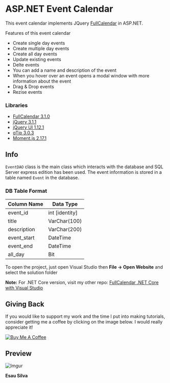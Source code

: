 # ASP.NET Event Calendar

This event calendar implements JQuery [FullCalendar](http://fullcalendar.io/) in ASP.NET.

Features of this event calendar

- Create single day events
- Create multiple day events
- Create all day events
- Update existing events
- Delte events
- You can add a name and description of the event
- When you hover over an event opens a modal window with more information about the event
- Drag & Drop events
- Rezise events

### Libraries

- [FullCalendar 3.1.0](https://fullcalendar.io/)
- [jQuery 3.1.1](https://jquery.com/)
- [jQuery UI 1.12.1](http://jqueryui.com/)
- [qTip 3.0.3](http://qtip2.com/)
- [Moment.js 2.17.1](http://momentjs.com/)

## Info

`EventDAO` class is the main class which interacts with the database and SQL Server express edition has been used. The event information is stored in a table named `Event` in the database.

### DB Table Format

| Column Name | Data Type      |
| ----------- | -------------- |
| event_id    | int [identity] |
| title       | VarChar(100)   |
| description | VarChar(200)   |
| event_start | DateTime       |
| event_end   | DateTime       |
| all_day     | Bit            |

To open the project, just open Visual Studio then **File -> Open Website** and select the solution folder

**Note:** For .NET Core version, visit my other repo: [FullCalendar .NET Core with Visual Studio](https://github.com/esausilva/fullcalendar-aspnet-core)

## Giving Back

If you would like to support my work and the time I put into making tutorials, consider getting me a coffee by clicking on the image below. I would really appreciate it!

[![Buy Me A Coffee](https://www.buymeacoffee.com/assets/img/custom_images/black_img.png)](https://www.buymeacoffee.com/esausilva)

## Preview

![Imgur](http://i.imgur.com/B0FqAp9l.png)

**Esau Silva**
